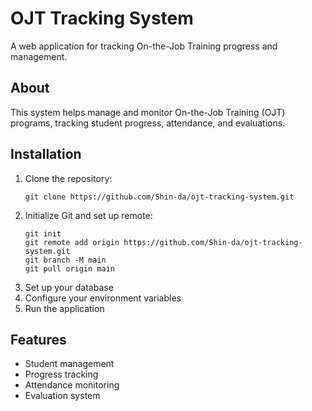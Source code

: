 # OJT Tracking System

A web application for tracking On-the-Job Training progress and management.

## About
This system helps manage and monitor On-the-Job Training (OJT) programs, tracking student progress, attendance, and evaluations.

## Installation

1. Clone the repository:
   ```
   git clone https://github.com/Shin-da/ojt-tracking-system.git
   ```
2. Initialize Git and set up remote:
   ```
   git init
   git remote add origin https://github.com/Shin-da/ojt-tracking-system.git
   git branch -M main
   git pull origin main
   ```
3. Set up your database
4. Configure your environment variables
5. Run the application

## Features
- Student management
- Progress tracking
- Attendance monitoring
- Evaluation system
